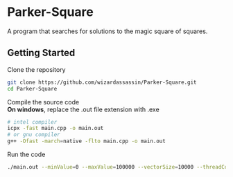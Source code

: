 # Parker-Square

A program that searches for solutions to the magic square of squares.

## Getting Started

Clone the repository

```bash
git clone https://github.com/wizardassassin/Parker-Square.git
cd Parker-Square
```

Compile the source code  
**On windows**, replace the .out file extension with .exe

```bash
# intel compiler
icpx -fast main.cpp -o main.out
# or gnu compiler
g++ -Ofast -march=native -flto main.cpp -o main.out
```

Run the code

```bash
./main.out --minValue=0 --maxValue=100000 --vectorSize=10000 --threadCount=8
```
